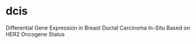 # dcis
Differential Gene Expression in Breast Ductal Carcinoma In-Situ  Based on HER2 Oncogene Status
